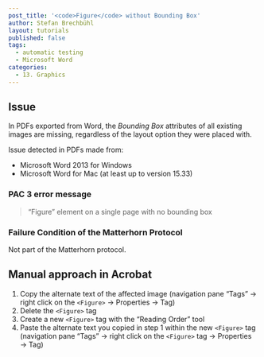 ```yaml
---
post_title: '<code>Figure</code> without Bounding Box'
author: Stefan Brechbühl
layout: tutorials
published: false
tags:
  - automatic testing
  - Microsoft Word
categories:
  - 13. Graphics
---
```

## Issue

In PDFs exported from Word, the *Bounding Box* attributes of all existing images are missing, regardless of the layout option they were placed with.

Issue detected in PDFs made from:

*   Microsoft Word 2013 for Windows
*   Microsoft Word for Mac (at least up to version 15.33)

### PAC 3 error message

> “Figure” element on a single page with no bounding box

### Failure Condition of the Matterhorn Protocol

Not part of the Matterhorn protocol.

## Manual approach in Acrobat

1. Copy the alternate text of the affected image (navigation pane “Tags” → right click on the `<Figure>` → Properties → Tag)
2. Delete the `<Figure>` tag
3. Create a new `<Figure>` tag with the “Reading Order” tool
4. Paste the alternate text you copied in step 1 within the new `<Figure>` tag (navigation pane “Tags” → right click on the `<Figure>` tag → Properties → Tag)